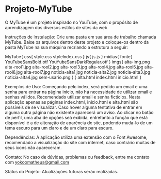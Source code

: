 # Projeto-MyTube
O MyTube é um projeto inspirado no YouTube, com o propósito de aprendizagem dos diversos estilos de sites da web.

Instruções de Instalação:
Crie uma pasta em sua área de trabalho chamada MyTube. Baixe os arquivos dentro deste projeto e coloque-os dentro da pasta MyTube na sua máquina recriando a estrutura a seguir:

MyTube{
  css{
    style.css
    styleIndex.css
  }
  js{
    js.js
  }
  midias{
    fonte{
      YouTubeSansBold.otf
      YouYubeSansDarkRegular.otf
    }
    imgs{
      alta-img.png
      alta-rool1.jpg
      alta-rool2.jpg
      alta-rool3.jpg
      alta-rool4.jpg
      alta-rool5.jpg
      alta-rool6.jpg
      alta-rool7.jpg
      noticia-alta1.jpg
      noticia-alta2.jpg
      noticia-alta3.jpg
      noticia-alta4.jpg
      sem-usario.png
    }
  }
  alta.html
  index.html
  inicio.html
  }

Exemplos de Uso:
Começando pelo index, será pedido um email e uma senha para entrar na página inicio, não há necessidade de utilizar email e senhas válidos. Recomendado utilizar email e senha fictícios.
Nesta aplicação apenas as páginas index.html, inicio.html e alta.html são possíveis de se visualizar. Caso hover alguma tentativa de entrar em alguma outra página não existente aparecerá um aviso.
Ao clicar no botão de perfil, uma aba de opções seá exibida, entretanto a função que está disponível é a de alteração de aparência do site, podendo muda-lo de um tema escuro para um claro e de um claro para escuro.

Dependências:
A aplicação utiliza uma extensão com o Font Awesome, recomendado a visualização do site com internet, caso contrário muitas de seus icons não apareceram.

Contato:
No caso de dúvidas, problemas ou feedback, entre me contato com yokoomatheus@gmail.com

Status do Projeto:
Atualizações futuras serão realizadas.
